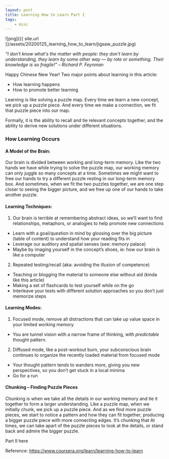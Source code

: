 ```yaml
---
layout: post
title: Learning How to Learn Part I
tags:
    - misc
---
```

![png]({{ site.url }}/assets/20200125_learning_how_to_learn/jigsaw_puzzle.jpg)

_“I don't know what's the matter with people: they don't learn by understanding, they learn by some other way — by rote or something. Their knowledge is so fragile!” – Richard P. Feynman_

Happy Chinese New Year! Two major points about learning in this article:
* How learning happens
* How to promote better learning

Learning is like solving a puzzle map. Every time we learn a new concept, we pick up a puzzle piece. And every time we make a connection, we fit that puzzle piece into our map.

Formally, it is the ability to recall and tie relevant concepts together, and the ability to derive new solutions under different situations.

<!--more-->

### How Learning Occurs

#### A Model of the Brain:

Our brain is divided between working and long-term memory. Like the two hands we have while trying to solve the puzzle map, our working memory can only juggle so many concepts at a time. Sometimes we might want to free our hands to try a different puzzle resting in our long-term memory box. And sometimes, when we fit the two puzzles together, we are one step closer to seeing the bigger picture, and we free up one of our hands to take another puzzle.

 
#### Learning Techniques:

1) Our brain is terrible at remembering abstract ideas, so we’ll want to find relationships, metaphors, or analogies to help promote new connections
  - Learn with a goal/question in mind by glossing over the big picture (table of content) to understand how your reading fits in
  - Leverage our auditory and spatial senses (see: memory palace)
  - Maybe by imaging yourself in the concept’s shoes, ie: how our brain is like a computer


2) Repeated testing/recall (aka: avoiding the illusion of competence)
- Teaching or blogging the material to someone else without aid (kinda like this article)
- Making a set of flashcards to test yourself while on the go
- Interleave your tests with different solution approaches so you don’t just memorize steps


#### Learning Modes:

1) Focused mode, remove all distractions that can take up value space in your limited working memory
- You are tunnel vision with a narrow frame of thinking, with *predictable* thought pattern.

2) Diffused mode, like a post-workout burn, your subconscious brain continues to organize the recently loaded material from focused mode
- Your thought pattern tends to wanders more, giving you new perspectives, so you don’t get stuck in a local minima
- Go for a run


#### Chunking – Finding Puzzle Pieces

Chunking is when we take all the details in our working memory and tie it together to form a larger understanding. Like a puzzle map, when we initially chunk, we pick up a puzzle piece. And as we find more puzzle pieces, we start to notice a pattern and how they can fit together, producing a bigger puzzle piece with more connecting edges. It’s chunking that  At times, we can take apart of the puzzle pieces to look at the details, or stand back and admire the bigger puzzle.


Part II here

Reference: https://www.coursera.org/learn/learning-how-to-learn
